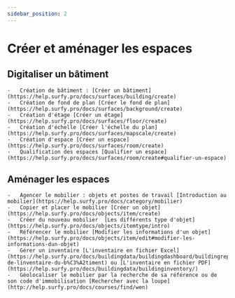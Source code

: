 ```yaml
---
sidebar_position: 2
---
```


# Créer et aménager les espaces

 ## Digitaliser un bâtiment

    -   Création de bâtiment : [Créer un bâtiment](https://help.surfy.pro/docs/surfaces/building/create)
    -   Création de fond de plan [Créer le fond de plan](https://help.surfy.pro/docs/surfaces/background/create)
    -   Création d'étage [Créer un étage](https://help.surfy.pro/docs/surfaces/floor/create)
    -   Création d'échelle [Créer l'échelle du plan](https://help.surfy.pro/docs/surfaces/mapscale/create)
    -   Création d'espace [Créer un espace](https://help.surfy.pro/docs/surfaces/room/create)
    -   Qualification des espaces [Qualifier un espace](https://help.surfy.pro/docs/surfaces/room/create#qualifier-un-espace)

## Aménager les espaces

    -   Agencer le mobilier : objets et postes de travail [Introduction au mobilier](https://help.surfy.pro/docs/category/mobilier)
    -   Copier et placer le mobilier [Créer un objet](https://help.surfy.pro/docs/objects/item/create)   
    -   Créer du nouveau mobilier  [Les différents type d'objet](https://help.surfy.pro/docs/objects/itemtype/intro)
    -   Référencer le mobilier [Modifier les informations d'un objet](https://help.surfy.pro/docs/objects/item/edit#modifier-les-informations-dun-objet)
    -   Gérer un inventaire [L'inventaire en fichier Excel](https://help.surfy.pro/docs/buildingdata/buildingdashboard/buildingreporting/#rapport-de-linventaire-du-b%C3%A2timent) ou [L'inventaire en fichier PDF](https://help.surfy.pro/docs/buildingdata/buildinginventory/)
    -   Géolocaliser le mobilier par la recherche de sa référence ou de son code d'immobilisation [Rechercher avec la loupe](http://help.surfy.pro/docs/courses/find/wen)




